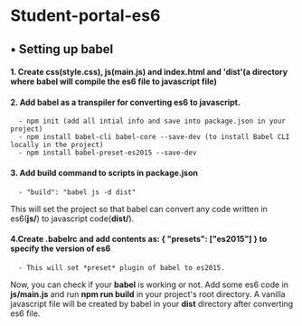 # Student-portal-es6

## • Setting up babel

#### 1. Create css(style.css), js(main.js) and index.html and 'dist'(a directory where babel will compile the es6 file to javascript file)
#### 2. Add babel as a transpiler for converting es6 to javascript.
      - npm init (add all intial info and save into package.json in your project)
      - npm install babel-cli babel-core --save-dev (to install Babel CLI locally in the project)
      - npm install babel-preset-es2015 --save-dev 
#### 3. Add build command to scripts in package.json 
      - "build": "babel js -d dist"
   This will set the project so that babel can convert any code written in es6(**js/**) to javascript code(**dist/**).

#### 4.Create .babelrc and add contents as: { "presets": ["es2015"] } to specify the version of es6
      - This will set *preset* plugin of babel to es2015.
      
Now, you can check if your **babel** is working or not. Add some es6 code in **js/main.js** and run **npm run build** in your project's root directory. A vanilla javascript file will be created by babel in your **dist** directory after converting es6 file.
